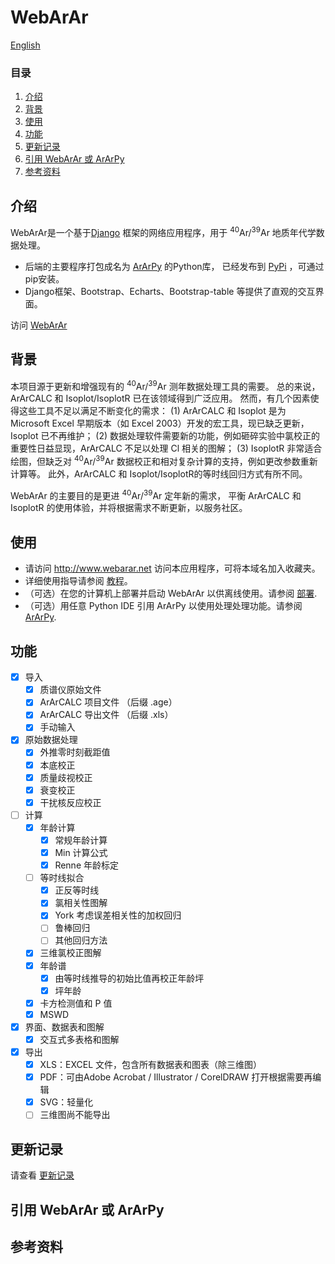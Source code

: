 
# WebArAr

[English](README.md)

### 目录

1. [介绍](#介绍)
2. [背景](#背景)
3. [使用](#使用)
4. [功能](#功能)
5. [更新记录](#更新记录)
6. [引用 WebArAr 或 ArArPy](#引用-webarar-或-ararpy)
7. [参考资料](#参考资料)

## 介绍

WebArAr是一个基于[Django](https://www.djangoproject.com/) 框架的网络应用程序，用于
<sup>40</sup>Ar/<sup>39</sup>Ar 地质年代学数据处理。

* 后端的主要程序打包成名为 [ArArPy](https://github.com/wuyangchn/ararpy.git) 的Python库，
已经发布到 [PyPi](https://pypi.org/project/ararpy/) ，可通过pip安装。
* Django框架、Bootstrap、Echarts、Bootstrap-table 等提供了直观的交互界面。

访问 [WebArAr](https://www.webarar.net)

## 背景

本项目源于更新和增强现有的 <sup>40</sup>Ar/<sup>39</sup>Ar 测年数据处理工具的需要。
总的来说，ArArCALC 和 Isoplot/IsoplotR 已在该领域得到广泛应用。
然而，有几个因素使得这些工具不足以满足不断变化的需求：
(1) ArArCALC 和 Isoplot 是为 Microsoft Excel 早期版本（如 Excel 2003）开发的宏工具，现已缺乏更新，
Isoplot 已不再维护；
(2) 数据处理软件需要新的功能，例如砸碎实验中氯校正的重要性日益显现，ArArCALC 不足以处理 Cl 相关的图解；
(3) IsoplotR 非常适合绘图，但缺乏对 <sup>40</sup>Ar/<sup>39</sup>Ar 数据校正和相对复杂计算的支持，例如更改参数重新计算等。
此外，ArArCALC 和 Isoplot/IsoplotR的等时线回归方式有所不同。

WebArAr 的主要目的是更进 <sup>40</sup>Ar/<sup>39</sup>Ar 定年新的需求，
平衡 ArArCALC 和 IsoplotR 的使用体验，并将根据需求不断更新，以服务社区。

## 使用

* 请访问 http://www.webarar.net 访问本应用程序，可将本域名加入收藏夹。
* 详细使用指导请参阅 [教程](/static/readme/Tutorial_zh_CN.md)。
* （可选）在您的计算机上部署并启动 WebArAr 以供离线使用。请参阅 [部署](/static/readme/Deployment_zh_CN.md).
* （可选）用任意 Python IDE 引用 ArArPy 以使用处理处理功能。请参阅 [ArArPy](#ararpy).
<!-- * [Vedio examples]() -->


## 功能
- [x] 导入
    - [x] 质谱仪原始文件
    - [x] ArArCALC 项目文件 （后缀 .age）
    - [x] ArArCALC 导出文件 （后缀 .xls）
    - [x] 手动输入
- [x] 原始数据处理
    - [x] 外推零时刻截距值
    - [x] 本底校正
    - [x] 质量歧视校正
    - [x] 衰变校正
    - [x] 干扰核反应校正
- [ ] 计算
    - [x] 年龄计算
        - [x] 常规年龄计算
        - [x] Min 计算公式
        - [x] Renne 年龄标定
    - [ ] 等时线拟合
        - [x] 正反等时线
        - [x] 氯相关性图解
        - [x] York 考虑误差相关性的加权回归
        - [ ] 鲁棒回归
        - [ ] 其他回归方法
    - [x] 三维氯校正图解
    - [x] 年龄谱
        - [x] 由等时线推导的初始比值再校正年龄坪
        - [x] 坪年龄
    - [x] 卡方检测值和 P 值
    - [x] MSWD 
- [x] 界面、数据表和图解
    - [x] 交互式多表格和图解
- [x] 导出
    - [x] XLS：EXCEL 文件，包含所有数据表和图表（除三维图）
    - [x] PDF：可由Adobe Acrobat / Illustrator / CorelDRAW 打开根据需要再编辑
    - [x] SVG：轻量化
    - [ ] 三维图尚不能导出

## 更新记录

请查看 [更新记录](/../CHANGE_LOG.md)

## 引用 WebArAr 或 ArArPy


## 参考资料

